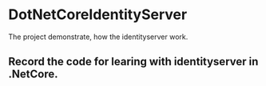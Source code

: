 # DotNetCoreIdentityServer
The project demonstrate, how the identityserver work.
## Record the code for learing with identityserver in .NetCore.
